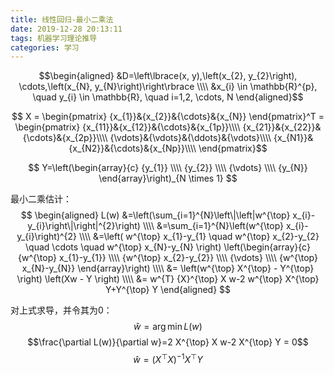 ```yaml
---
title: 线性回归-最小二乘法
date: 2019-12-28 20:13:11
tags: 机器学习理论推导
categories: 学习
---
```

$$\begin{aligned}
&D=\left\lbrace(x, y),\left(x_{2}, y_{2}\right), \cdots,\left(x_{N}, y_{N}\right)\right\rbrace \\\\
&x_{i} \in \mathbb{R}^{p}, \quad y_{i} \in \mathbb{R}, \quad i=1,2, \cdots, N
\end{aligned}$$

$$
X = \begin{pmatrix}
{x_{1}}&{x_{2}}&{\cdots}&{x_{N}}
\end{pmatrix}^T 
= \begin{pmatrix}
{x_{11}}&{x_{12}}&{\cdots}&{x_{1p}}\\\\
{x_{21}}&{x_{22}}&{\cdots}&{x_{2p}}\\\\
{\vdots}&{\vdots}&{\ddots}&{\vdots}\\\\
{x_{N1}}&{x_{N2}}&{\cdots}&{x_{Np}}\\\\
\end{pmatrix}$$

$$
Y=\left(\begin{array}{c}
{y_{1}} \\\\
{y_{2}} \\\\
{\vdots} \\\\
{y_{N}}
\end{array}\right)_{N \times 1}
$$

最小二乘估计：
$$
\begin{aligned}
L(w) &=\left(\sum_{i=1}^{N}\left\|\left|w^{\top} x_{i}-y_{i}\right\|\right|^{2}\right) \\\\
&=\sum_{i=1}^{N}\left(w^{\top} x_{i}-y_{i}\right)^{2} \\\\
&=\left( w^{\top} x_{1}-y_{1} \quad w^{\top} x_{2}-y_{2} \quad \cdots \quad w^{\top} x_{N}-y_{N} \right) \left(\begin{array}{c}
{w^{\top} x_{1}-y_{1}} \\\\
{w^{\top} x_{2}-y_{2}} \\\\
{\vdots} \\\\
{w^{\top} x_{N}-y_{N}}
\end{array}\right) \\\\
&= \left(w^{\top} X^{\top} - Y^{\top} \right) \left(Xw - Y \right) \\\\
&= w^{T} {X}^{\top} X w-2 w^{\top} X^{\top} Y+Y^{\top} Y
\end{aligned}
$$

对上式求导，并令其为$0$：
$$\hat{w}=\arg \min L(w) $$   $$\frac{\partial L(w)}{\partial w}=2 X^{\top} X w-2 X^{\top} Y = 0$$   $$ \hat{w} = \left( X^{\top} X \right)^{-1} X^{\top} Y $$



